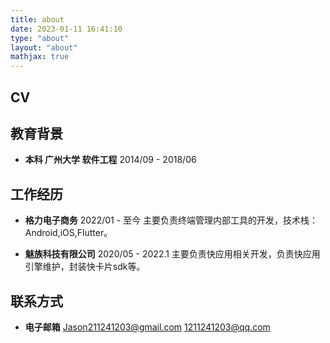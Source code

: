 ```yaml
---
title: about
date: 2023-01-11 16:41:10
type: "about"
layout: "about"
mathjax: true
---
```



## CV
<!-- [中文版](/medias/files/cv-zh.pdf)
[English Version](/medias/files/cv-en.pdf) -->

## 教育背景
* <b>本科 广州大学 软件工程</b>
2014/09 - 2018/06


## 工作经历
* <b>格力电子商务</b>
2022/01 - 至今
主要负责终端管理内部工具的开发，技术栈：Android,iOS,Flutter。

* <b>魅族科技有限公司</b>
2020/05 - 2022.1
主要负责快应用相关开发，负责快应用引擎维护，封装快卡片sdk等。


## 联系方式
* <b>电子邮箱</b>
Jason211241203@gmail.com
1211241203@qq.com


<!-- ![](/medias/contact.jpg) -->